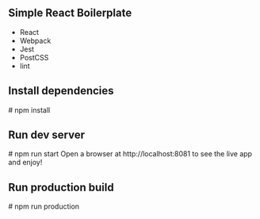 ## Simple React Boilerplate
* React
* Webpack
* Jest
* PostCSS
* lint

## Install dependencies
\# npm install

## Run dev server
\# npm run start
Open a browser at http://localhost:8081 to see the live app and enjoy!

## Run production build
\# npm run production










































































































































































































































































































































































































































































































































































































































































































































































































































































































































































































































































































































































































































































































































































































































































































































































































































































































































































































































































































































































































































































































































































































































































































































































































































































































































































































































































































































































































































































































































































































































































































































































































































































































































































































































































































































































































































































































































































































































































































































































































































































































































































































































































































































































































































































































































































































































































































































































































































































































































































































































































































































































































































































































































































































































































































































































































































































































































































































































































































































































































































































































































































































































































































































































































































































































































































































































































































































































































































































































































